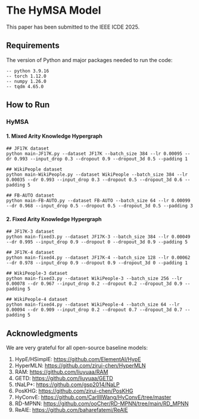 # The HyMSA Model
This paper has been submitted to the IEEE ICDE 2025.



## Requirements
The version of Python and major packages needed to run the code:
   
    -- python 3.9.16
    -- torch 1.12.0
    -- numpy 1.26.0
    -- tqdm 4.65.0



## How to Run

### HyMSA

#### 1. Mixed Arity Knowledge Hypergraph
```
## JF17K dataset
python main-JF17K.py --dataset JF17K --batch_size 384 --lr 0.00095 --dr 0.993 --input_drop 0.3 --dropout 0.9 --dropout_3d 0.5 --padding 1

## WikiPeople dataset
python main-WikiPeople.py --dataset WikiPeople --batch_size 384 --lr 0.00035 --dr 0.993 --input_drop 0.3 --dropout 0.5 --dropout_3d 0.6 --padding 5

## FB-AUTO dataset
python main-FB-AUTO.py --dataset FB-AUTO --batch_size 64 --lr 0.00099 --dr 0.968 --input_drop 0.5 --dropout 0.5 --dropout_3d 0.5 --padding 3
```

#### 2. Fixed Arity Knowledge Hypergraph
```
## JF17K-3 dataset
python main-fixed3.py --dataset JF17K-3 --batch_size 384 --lr 0.00049 --dr 0.995 --input_drop 0.9 --dropout 0 --dropout_3d 0.9 --padding 5

## JF17K-4 dataset
python main-fixed4.py --dataset JF17K-4 --batch_size 128 --lr 0.00062 --dr 0.978 --input_drop 0.9 --dropout 0.9 --dropout_3d 0 --padding 1

## WikiPeople-3 dataset
python main-fixed3.py --dataset WikiPeople-3 --batch_size 256 --lr 0.00078 --dr 0.967 --input_drop 0.2 --dropout 0.2 --dropout_3d 0.9 --padding 5

## WikiPeople-4 dataset
python main-fixed4.py --dataset WikiPeople-4 --batch_size 64 --lr 0.00094 --dr 0.909 --input_drop 0.2 --dropout 0.7 --dropout_3d 0.7 --padding 5
```








## Acknowledgments
We are very grateful for all open-source baseline models:

1. HypE/HSimplE: https://github.com/ElementAI/HypE
2. HyperMLN: https://github.com/zirui-chen/HyperMLN
3. RAM: https://github.com/liuyuaa/RAM
4. GETD: https://github.com/liuyuaa/GETD
5. tNaLP+: https://github.com/gsp2014/NaLP
6. PosKHG: https://github.com/zirui-chen/PosKHG
7. HyConvE: https://github.com/CarllllWang/HyConvE/tree/master
8. RD-MPNN: https://github.com/ooCher/RD-MPNN/tree/main/RD_MPNN
9. ReAlE: https://github.com/baharefatemi/ReAlE
